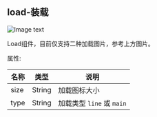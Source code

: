 ## load-装载

![Image text](http://cdn.cabbagelol.net/wxapp-coms-load.png)

Load组件，目前仅支持二种加载图片，参考上方图片。

属性:

| 名称 | 类型 | 说明 |
| --- | --- | --- |
| size | String | 加载图标大小 |
| type | String | 加载类型 `line` 或 `main` |



